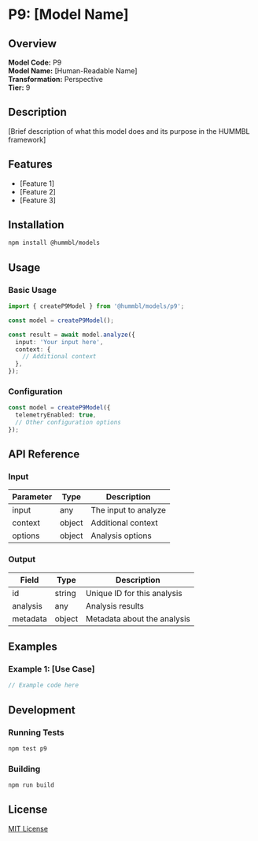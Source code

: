 # P9: [Model Name]

## Overview

**Model Code:** P9  
**Model Name:** [Human-Readable Name]  
**Transformation:** Perspective  
**Tier:** 9  

## Description

[Brief description of what this model does and its purpose in the HUMMBL framework]

## Features

- [Feature 1]
- [Feature 2]
- [Feature 3]

## Installation

```bash
npm install @hummbl/models
```

## Usage

### Basic Usage

```typescript
import { createP9Model } from '@hummbl/models/p9';

const model = createP9Model();

const result = await model.analyze({
  input: 'Your input here',
  context: {
    // Additional context
  },
});
```

### Configuration

```typescript
const model = createP9Model({
  telemetryEnabled: true,
  // Other configuration options
});
```

## API Reference

### Input

| Parameter | Type     | Description |
|-----------|----------|-------------|
| input     | any      | The input to analyze |
| context   | object   | Additional context  |
| options   | object   | Analysis options    |

### Output

| Field     | Type     | Description |
|-----------|----------|-------------|
| id        | string   | Unique ID for this analysis |
| analysis  | any      | Analysis results |
| metadata  | object   | Metadata about the analysis |

## Examples

### Example 1: [Use Case]

```typescript
// Example code here
```

## Development

### Running Tests

```bash
npm test p9
```

### Building

```bash
npm run build
```

## License

[MIT License](LICENSE)
